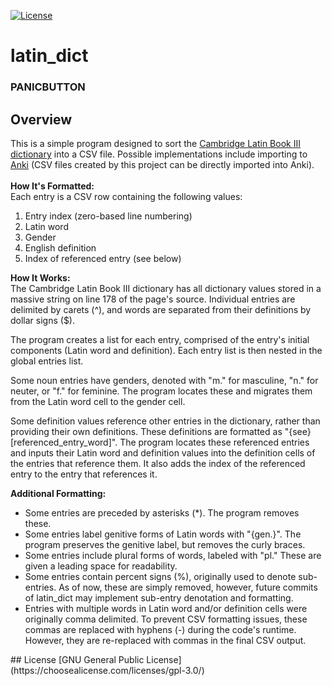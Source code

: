 [![License](https://img.shields.io/github/license/PANICBUTT0N/latin_dict?logo=gnu&label=GNU
)](LICENSE)
# latin_dict
### PANICBUTTON
## Overview
This is a simple program designed to sort the
[Cambridge Latin Book III dictionary](https://www.cambridgescp.com/files/legacy_root_files/singles/ukdic3/index.html)
into a CSV file. Possible implementations include importing to [Anki](https://apps.ankiweb.net/) (CSV files created by
this project can be directly imported into Anki).\
\
**How It's Formatted:**\
Each entry is a CSV row containing the
following values:
1. Entry index (zero-based line numbering)
2. Latin word
3. Gender
4. English definition
5. Index of referenced entry (see below)

**How It Works:**\
The Cambridge Latin Book III dictionary has all dictionary values stored in a massive string on line 178 of the page's
source. Individual entries are delimited by carets (^), and words are separated from their definitions by dollar signs
($).

The program  creates a list for each entry, comprised of the entry's initial components (Latin word and definition).
Each entry list is then nested in the global entries list.

Some noun entries have genders, denoted with "m." for masculine, "n." for neuter, or "f." for feminine. The program
locates these and migrates them from the Latin word cell to the gender cell.

Some definition values reference other entries in the dictionary, rather than providing their own definitions. These
definitions are formatted as "{see} [referenced_entry_word]". The program locates these referenced entries and inputs
their Latin word and definition values into the definition cells of the entries that reference them. It also adds the
index of the referenced entry to the entry that references it.

**Additional Formatting:**
* Some entries are preceded by asterisks (*). The program removes these.
* Some entries label genitive forms of Latin words with "{gen.}". The program preserves the genitive label, but
removes the curly braces.
* Some entries include plural forms of words, labeled with "pl." These are given a leading space for readability.
* Some entries contain percent signs (%), originally used to denote sub-entries. As of now, these are simply removed,
however, future commits of latin_dict may implement sub-entry denotation and formatting.
* Entries with multiple words in Latin word and/or definition cells were originally comma delimited. To prevent CSV
formatting issues, these commas are replaced with hyphens (-) during the code's runtime. However, they are re-replaced
with commas in the final CSV output.
<a/>
## License
[GNU General Public License](https://choosealicense.com/licenses/gpl-3.0/)
